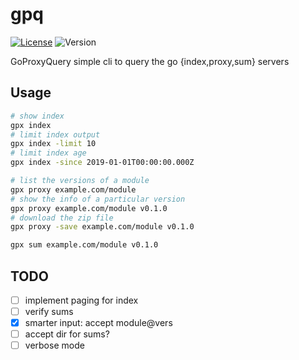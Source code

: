 # gpq

[![License](https://img.shields.io/github/license/seankhliao/gpq.svg?style=flat-square)](LICENSE)
![Version](https://img.shields.io/github/v/tag/seankhliao/gpq?sort=semver&style=flat-square)

GoProxyQuery simple cli to query the go {index,proxy,sum} servers

## Usage

```bash
# show index
gpx index
# limit index output
gpx index -limit 10
# limit index age
gpx index -since 2019-01-01T00:00:00.000Z

# list the versions of a module
gpx proxy example.com/module
# show the info of a particular version
gpx proxy example.com/module v0.1.0
# download the zip file
gpx proxy -save example.com/module v0.1.0

gpx sum example.com/module v0.1.0
```

## TODO

- [ ] implement paging for index
- [ ] verify sums
- [x] smarter input: accept module@vers
- [ ] accept dir for sums?
- [ ] verbose mode
